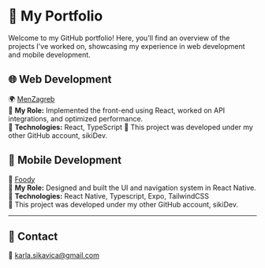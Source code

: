 # 🚀 My Portfolio  

Welcome to my GitHub portfolio! Here, you'll find an overview of the projects I've worked on, showcasing my experience in web development and mobile development.  

## 🌐 Web Development  
🌍 [MenZagreb](https://github.com/MENZG/menZg.git)  
🔹 **My Role:** Implemented the front-end using React, worked on API integrations, and optimized performance.  
🔹 **Technologies:** React, TypeScript 
🔹 This project was developed under my other GitHub account, sikiDev.

## 📱 Mobile Development  
📱 [Foody](https://github.com/foody-fer/foody.git)  
🔹 **My Role:** Designed and built the UI and navigation system in React Native.
🔹 **Technologies:** React Native, Typescript, Expo, TailwindCSS  
🔹 This project was developed under my other GitHub account, sikiDev.

---  

## 🎯 Contact  
📩 [karla.sikavica@gmail.com](mailto:karla.sikavica@gmail.com)  
